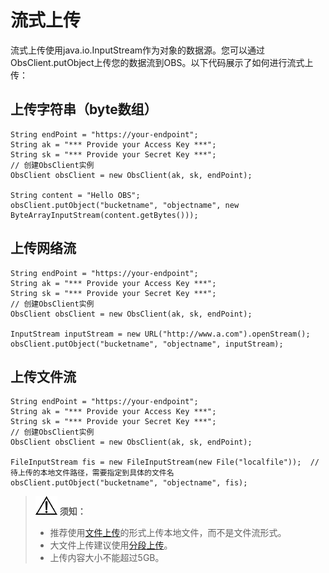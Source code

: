 # 流式上传<a name="obs_21_0602"></a>

流式上传使用java.io.InputStream作为对象的数据源。您可以通过ObsClient.putObject上传您的数据流到OBS。以下代码展示了如何进行流式上传：

## 上传字符串（byte数组）<a name="section119811649192213"></a>

```
String endPoint = "https://your-endpoint";
String ak = "*** Provide your Access Key ***";
String sk = "*** Provide your Secret Key ***";
// 创建ObsClient实例
ObsClient obsClient = new ObsClient(ak, sk, endPoint);

String content = "Hello OBS";
obsClient.putObject("bucketname", "objectname", new ByteArrayInputStream(content.getBytes()));
```

## 上传网络流<a name="section10698132810234"></a>

```
String endPoint = "https://your-endpoint";
String ak = "*** Provide your Access Key ***";
String sk = "*** Provide your Secret Key ***";
// 创建ObsClient实例
ObsClient obsClient = new ObsClient(ak, sk, endPoint);

InputStream inputStream = new URL("http://www.a.com").openStream();
obsClient.putObject("bucketname", "objectname", inputStream);
```

## 上传文件流<a name="section6451203917232"></a>

```
String endPoint = "https://your-endpoint";
String ak = "*** Provide your Access Key ***";
String sk = "*** Provide your Secret Key ***";
// 创建ObsClient实例
ObsClient obsClient = new ObsClient(ak, sk, endPoint);

FileInputStream fis = new FileInputStream(new File("localfile"));  // 待上传的本地文件路径，需要指定到具体的文件名
obsClient.putObject("bucketname", "objectname", fis);
```

>![](public_sys-resources/icon-notice.gif) **须知：**   
>-   推荐使用[文件上传](文件上传.md)的形式上传本地文件，而不是文件流形式。  
>-   大文件上传建议使用[分段上传](分段上传.md)。  
>-   上传内容大小不能超过5GB。  

